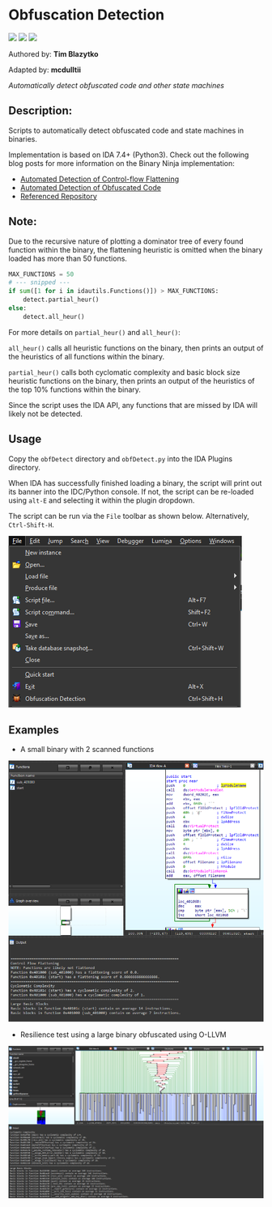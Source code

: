 # Obfuscation Detection
[![](https://img.shields.io/badge/Category-Obfuscation-E5A505?style=flat-square)]() [![](https://img.shields.io/badge/Language-Python-E5A505?style=flat-square)]() [![](https://img.shields.io/badge/Version-1.0-E5A505?style=flat-square&color=green)]()

Authored by: **Tim Blazytko**

Adapted by: **mcdulltii**

_Automatically detect obfuscated code and other state machines_

## Description:

Scripts to automatically detect obfuscated code and state machines in binaries.

Implementation is based on IDA 7.4+ (Python3). Check out the following blog posts for more information on the Binary Ninja implementation:

* [Automated Detection of Control-flow Flattening](https://synthesis.to/2021/03/03/flattening_detection.html)
* [Automated Detection of Obfuscated Code](https://synthesis.to/2021/08/10/obfuscation_detection.html)
* [Referenced Repository](https://github.com/mrphrazer/obfuscation_detection)

## Note:

Due to the recursive nature of plotting a dominator tree of every found function within the binary, the flattening heuristic is omitted when the binary loaded has more than 50 functions.

```Python
MAX_FUNCTIONS = 50
# --- snipped ---
if sum([1 for i in idautils.Functions()]) > MAX_FUNCTIONS:
    detect.partial_heur()
else:
    detect.all_heur()
```

For more details on `partial_heur()` and `all_heur()`:

`all_heur()` calls all heuristic functions on the binary, then prints an output of the heuristics of all functions within the binary.

`partial_heur()` calls both cyclomatic complexity and basic block size heuristic functions on the binary, then prints an output of the heuristics of the top 10% functions within the binary.

Since the script uses the IDA API, any functions that are missed by IDA will likely not be detected.

## Usage

Copy the `obfDetect` directory and `obfDetect.py` into the IDA Plugins directory.

When IDA has successfully finished loading a binary, the script will print out its banner into the IDC/Python console. If not, the script can be re-loaded using `alt-E` and selecting it within the plugin dropdown.

The script can be run via the `File` toolbar as shown below. Alternatively, `Ctrl-Shift-H`.

![Toolbar](img/toolbar.png)

## Examples

- A small binary with 2 scanned functions

![all_heur](img/heuristic.png)

- Resilience test using a large binary obfuscated using O-LLVM

![partial_heur](img/partial_heuristic.png)
